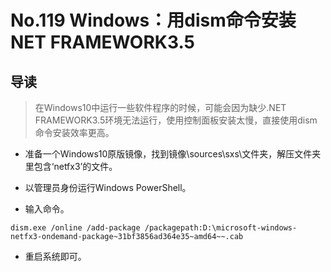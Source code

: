# No.119 Windows：用dism命令安装NET FRAMEWORK3.5

## 导读

> 在Windows10中运行一些软件程序的时候，可能会因为缺少.NET FRAMEWORK3.5环境无法运行，使用控制面板安装太慢，直接使用dism命令安装效率更高。

- 准备一个Windows10原版镜像，找到镜像\sources\sxs\文件夹，解压文件夹里包含‘netfx3’的文件。

- 以管理员身份运行Windows PowerShell。

- 输入命令。

```shell
dism.exe /online /add-package /packagepath:D:\microsoft-windows-netfx3-ondemand-package~31bf3856ad364e35~amd64~~.cab

```

- 重启系统即可。
